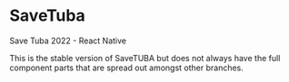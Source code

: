 # SaveTuba
Save Tuba 2022 - React Native

This is the stable version of SaveTUBA but does not always have the full component parts that are spread out amongst other branches.
